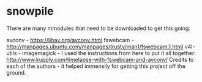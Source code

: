 # snowpile

There are many mmodules that need to be downloaded to get this going:

avconv - https://libav.org/avconv.html
fswebcam - http://manpages.ubuntu.com/manpages/trusty/man1/fswebcam.1.html
v4l-utils - 
imagemagick - 
I used the instructions from here to put it all together:
http://www.kupply.com/timelapse-with-fswebcam-and-avconv/
Credits to each of the authors - it helped immensily for getting this project off the ground.
